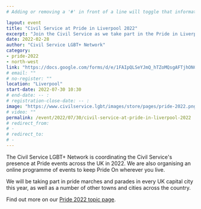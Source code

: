 ```yaml
---
# Adding or removing a '#' in front of a line will toggle that information off and on from being processed. 

layout: event
title: "Civil Service at Pride in Liverpool 2022"
excerpt: "Join the Civil Service as we take part in the Pride in Liverpool parade."
date: 2022-02-28
author: "Civil Service LGBT+ Network"
category: 
- pride-2022
- north-west
link: "https://docs.google.com/forms/d/e/1FAIpQLSeYJmQ_hTZoMQsgAFTjhONCPNBYGJi0VUNCJYVt1r-NbWpw8Q/viewform?usp=sf_link"
# email: ""
# no-register: ""
location: "Liverpool"
start-date: 2022-07-30 10:30
# end-date: -- :
# registration-close-date: -- :
image: "https://www.civilservice.lgbt/images/store/pages/pride-2022.png"
# video: ""
permalink: /event/2022/07/30/civil-service-at-pride-in-liverpool-2022
# redirect_from: 
# - 
# redirect_to: 
# - 
---
```


The Civil Service LGBT+ Network is coordinating the Civil Service's presence at Pride events across the UK in 2022. We are also organising an online programme of events to keep Pride On wherever you live.

We will be taking part in pride marches and parades in every UK capital city this year, as well as a number of other towns and cities across the country.

Find out more on our [Pride 2022 topic page](/pride-2022).
